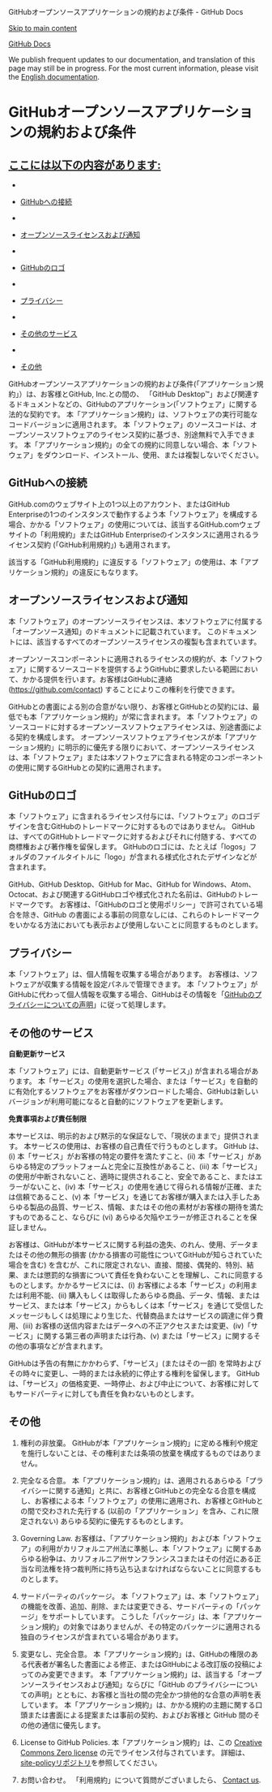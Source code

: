 GitHubオープンソースアプリケーションの規約および条件 - GitHub Docs

[Skip to main content](#main-content)

[](/ja)[GitHub Docs](/ja)

We publish frequent updates to our documentation, and translation of this page may still be in progress. For the most current information, please visit the [English documentation](/en).

GitHubオープンソースアプリケーションの規約および条件
==========

[ここには以下の内容があります:](/site-policy/github-terms/github-open-source-applications-terms-and-conditions#in-this-article)
----------

*
* [GitHubへの接続](#connecting-to-github)

*
* [オープンソースライセンスおよび通知](#open-source-licenses-and-notices)

*
* [GitHubのロゴ](#githubs-logos)

*
* [プライバシー](#privacy)

*
* [その他のサービス](#additional-services)

*
* [その他](#miscellanea)

GitHubオープンソースアプリケーションの規約および条件(「アプリケーション規約」）は、お客様とGitHub, Inc.との間の、 「GitHub Desktop™」および関連するドキュメントなどの、GitHubのアプリケーション(「ソフトウェア」に関する法的な契約です。 本「アプリケーション規約」は、ソフトウェアの実行可能なコードバージョンに適用されます。 本「ソフトウェア」のソースコードは、オープンソースソフトウェアのライセンス契約に基づき、別途無料で入手できます。 本「アプリケーション規約」の全ての規約に同意しない場合、本「ソフトウェア」をダウンロード、インストール、使用、または複製しないでください。

[](#connecting-to-github)GitHubへの接続
----------

GitHub.comのウェブサイト上の1つ以上のアカウント、またはGitHub Enterpriseの1つのインスタンスで動作するよう本「ソフトウェア」を構成する場合、かかる「ソフトウェア」の使用については、該当するGitHub.comウェブサイトの「利用規約」またはGitHub Enterpriseのインスタンスに適用されるライセンス契約 (「GitHub利用規約」) も適用されます。

該当する「GitHub利用規約」に違反する「ソフトウェア」の使用は、本「アプリケーション規約」の違反にもなります。

[](#open-source-licenses-and-notices)オープンソースライセンスおよび通知
----------

本「ソフトウェア」のオープンソースライセンスは、本ソフトウェアに付属する「オープンソース通知」のドキュメントに記載されています。 このドキュメントには、該当するすべてのオープンソースライセンスの複製も含まれています。

オープンソースコンポーネントに適用されるライセンスの規約が、本「ソフトウェア」に関するソースコードを提供するようGitHubに要求したいる範囲において、かかる提供を行います。お客様はGitHubに連絡 (<https://github.com/contact>) することによりこの権利を行使できます。

GitHubとの書面による別の合意がない限り、お客様とGitHubとの契約には、最低でも本「アプリケーション規約」が常に含まれます。 本「ソフトウェア」のソースコードに対するオープンソースソフトウェアライセンスは、別途書面による契約を構成します。 オープンソースソフトウェアライセンスが本「アプリケーション規約」に明示的に優先する限りにおいて、オープンソースライセンスは、本「ソフトウェア」または本ソフトウェアに含まれる特定のコンポーネントの使用に関するGitHubとの契約に適用されます。

[](#githubs-logos)GitHubのロゴ
----------

本「ソフトウェア」に含まれるライセンス付与には、「ソフトウェア」のロゴデザインを含むGitHubのトレードマークに対するものではありません。 GitHub は、すべてのGitHubトレードマークに対するおよびそれに付随する、すべての商標権および著作権を留保します。 GitHubのロゴには、たとえば「logos」フォルダのファイルタイトルに「logo」が含まれる様式化されたデザインなどが含まれます。

GitHub、GitHub Desktop、GitHub for Mac、GitHub for Windows、Atom、Octocat、および関連するGitHubロゴや様式化された名前は、GitHubのトレードマークです。 お客様は、「GitHubのロゴと使用ポリシー」で許可されている場合を除き、GitHub の書面による事前の同意なしには、これらのトレードマークをいかなる方法においても表示および使用しないことに同意するものとします。

[](#privacy)プライバシー
----------

本「ソフトウェア」は、個人情報を収集する場合があります。 お客様は、ソフトウェアが収集する情報を設定パネルで管理できます。 本「ソフトウェア」がGitHubに代わって個人情報を収集する場合、GitHubはその情報を「[GitHubのプライバシーについての声明](/ja/articles/github-privacy-statement)」に従って処理します。

[](#additional-services)その他のサービス
----------

**自動更新サービス**

本「ソフトウェア」には、自動更新サービス (「サービス」) が含まれる場合があります。 本「サービス」の使用を選択した場合、または「サービス」を自動的に有効化するソフトウェアをお客様がダウンロードした場合、GitHubは新しいバージョンが利用可能になると自動的にソフトウェアを更新します。

**免責事項および責任制限**

本サービスは、明示的および黙示的な保証なしで、「現状のままで」提供されます。 本サービスの使用は、お客様の自己責任で行うものとします。 GitHub は、(i) 本「サービス」がお客様の特定の要件を満たすこと、(ii) 本「サービス」があらゆる特定のプラットフォームと完全に互換性があること、(iii) 本「サービス」の使用が中断されないこと、適時に提供されること、安全であること、またはエラーがないこと、(iv) 本「サービス」の使用を通じて得られる情報が正確、または信頼であること、(v) 本「サービス」を通じてお客様が購入または入手したあらゆる製品の品質、サービス、情報、またはその他の素材がお客様の期待を満たすものであること、ならびに (vi) あらゆる欠陥やエラーが修正されることを保証しません。

お客様は、GitHubが本サービスに関する利益の逸失、のれん、使用、データまたはその他の無形の損害 (かかる損害の可能性についてGitHubが知らされていた場合を含む) を含むが、これに限定されない、直接、間接、偶発的、特別、結果、または懲罰的な損害について責任を負わないことを理解し、これに同意するものとします。かかるサービスには、(i) お客様による本「サービス」の利用または利用不能、(ii) 購入もしくは取得したあらゆる商品、データ、情報、またはサービス、または本「サービス」からもしくは本「サービス」を通じて受信したメッセージもしくは処理により生じた、代替商品またはサービスの調達に伴う費用、(iii) お客様の送信内容またはデータへの不正アクセスまたは変更、(iv)「サービス」に関する第三者の声明または行為、(v) または「サービス」に関するその他の事項などが含まれます。

GitHubは予告の有無にかかわらず、「サービス」(またはその一部) を常時およびその時々に変更し、一時的または永続的に停止する権利を留保します。 GitHub は、「サービス」の価格変更、一時停止、および中止について、お客様に対してもサードパーティに対しても責任を負わないものとします。

[](#miscellanea)その他
----------

1. 権利の非放棄。 GitHubが本「アプリケーション規約」に定める権利や規定を施行しないことは、その権利または条項の放棄を構成するものではありません。

2. 完全なる合意。 本「アプリケーション規約」は、適用されるあらゆる「プライバシーに関する通知」と共に、お客様とGitHubとの完全なる合意を構成し、お客様による本「ソフトウェア」の使用に適用され、お客様とGitHubとの間で交わされた先行する (以前の「アプリケーション」を含み、これに限定されない) あらゆる契約に優先するものとします。

3. Governing Law. お客様は、「アプリケーション規約」および本「ソフトウェア」の利用がカリフォルニア州法に準拠し、本「ソフトウェア」に関するあらゆる紛争は、カリフォルニア州サンフランシスコまたはその付近にある正当な司法権を持つ裁判所に持ち込ち込まなければならないことに同意するものとします。

4. サードパーティのパッケージ。 本「ソフトウェア」は、本「ソフトウェア」の機能を改善、追加、削除、または変更できる、サードパーティの「パッケージ」をサポートしています。 こうした「パッケージ」は、本「アプリケーション規約」の対象ではありませんが、その特定のパッケージに適用される独自のライセンスが含まれている場合があります。

5. 変更なし、完全合意。 本「アプリケーション規約」は、GitHubの権限のある代表者が署名した書面による修正、またはGitHubによる改訂版の投稿によってのみ変更できます。 本「アプリケーション規約」は、該当する「オープンソースライセンスおよび通知」ならびに「GitHub のプライバシーについての声明」とともに、お客様と当社の間の完全かつ排他的な合意の声明を表しています。 本「アプリケーション規約」は、かかる規約の主題に関する口頭または書面による提案または事前の契約、およびお客様と GitHub 間のその他の通信に優先します。

6. License to GitHub Policies. 本「アプリケーション規約」は、この [Creative Commons Zero license](https://creativecommons.org/publicdomain/zero/1.0/) の元でライセンス付与されています。 詳細は、[site-policyリポジトリ](https://github.com/github/site-policy#license)を参照してください。

7. お問い合わせ。 「利用規約」について質問がございましたら、 [Contact us](https://support.github.com/contact?tags=docs-policy).
